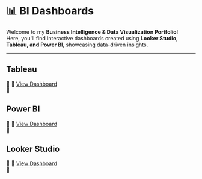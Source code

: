 # 📊 BI Dashboards

Welcome to my **Business Intelligence & Data Visualization Portfolio**!  
Here, you'll find interactive dashboards created using **Looker Studio, Tableau, and Power BI**, showcasing data-driven insights.

---
## Tableau

🔷
🔗 [View Dashboard](https://public.tableau.com/your-dashboard-link)  
📄 


## Power BI

🔷
🔗 [View Dashboard](https://app.powerbi.com/your-dashboard-link)  
📄

## Looker Studio

🔷 
🔗 [View Dashboard](https://lookerstudio.google.com/your-dashboard-link)  
📄 

